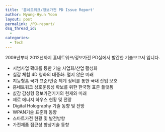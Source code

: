 ```yaml
---
title: '홈네트워크/정보가전 PD Issue Report'
author: Myung-Hyun Yoon
layout: post
permalink: /PD-report/
dsq_thread_id:
  - 
categories:
  - Tech
---
```


2009년부터 2012년까지 홈네트워크/정보가전 PD실에서 발간한 기술보고서 입니다. <!--more-->

* 시범사업 확대를 통한 기술 사업화/산업 활성화
* 실감 체험 4D 영화의 대중화: 멀지 않은 미래
* 지능형홈 국가 표준/인증 체계 정비를 통한 국내 산업 보호
* 홈네트워크 상호운용성 확보를 위한 한국형 표준 플랫폼
* 싨감 감성형 정보가전기기의 현재와 미래
* 제로 에너지 하우스 현황 및 전망
* Digital Holography 기술 동향 및 전망
* WPAN기술 표준화 동향
* 스마트가전 현황 및 발전방향
* 가전제품 접근성 향상기술 동향
